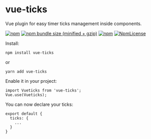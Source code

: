 # vue-ticks

Vue plugin for easy timer ticks management inside components.

[![npm](https://img.shields.io/npm/v/vue-ticks.svg)](https://www.npmjs.com/package/vue-ticks)
[![npm bundle size (minified + gzip)](https://img.shields.io/bundlephobia/minzip/react.svg)](https://www.npmjs.com/package/vue-ticks)
[![npm](https://img.shields.io/npm/dt/vue-ticks.svg)](https://www.npmjs.com/package/vue-ticks)
[![NpmLicense](https://img.shields.io/npm/l/vue-ticks.svg)](https://www.npmjs.com/package/vue-ticks)

Install:

    npm install vue-ticks

or

    yarn add vue-ticks

Enable it in your project:

    import Vueticks from 'vue-ticks';
    Vue.use(Vueticks);

You can now declare your ticks:

    export default {
      ticks: {
        ...
      }
    }
